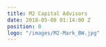 ```yaml
---
title: M2 Capital Advisors
date: 2018-05-08 01:14:00 Z
position: 0
logo: "/images/M2-Mark_BW.jpg"
---
```


